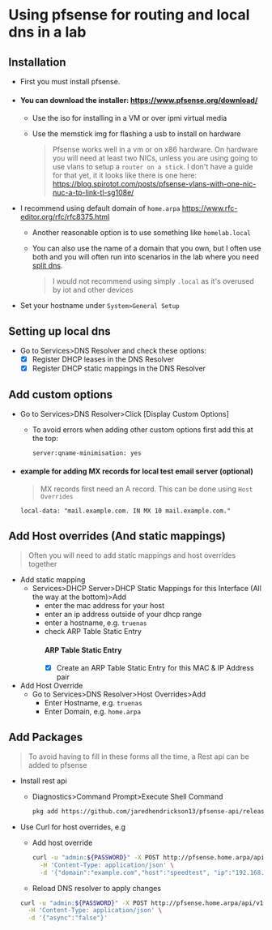 # Using pfsense for routing and local dns in a lab

## Installation

- First you must install pfsense. 
- #### You can download the installer: https://www.pfsense.org/download/
  - Use the iso for installing in a VM or over ipmi virtual media
  - Use the memstick img for flashing a usb to install on hardware
  
    > Pfsense works well in a vm or on x86 hardware. On hardware you will need at least two NICs, 
    > unless you are using going to use vlans to setup a `router on a stick`. 
    > I don't have a guide for that yet, it it looks like there is one here: 
    > https://blog.spirotot.com/posts/pfsense-vlans-with-one-nic-nuc-a-tp-link-tl-sg108e/

- I recommend using default domain of `home.arpa` https://www.rfc-editor.org/rfc/rfc8375.html
  - Another reasonable option is to use something like `homelab.local`
  - You can also use the name of a domain that you own, but I often use both and you will often run into scenarios in the lab where you need [split dns](https://docs.netgate.com/pfsense/en/latest/nat/reflection.html#split-dns).
    
    > I would not recommend using simply `.local` as it's overused by iot and other devices
 
 - Set your hostname under `System>General Setup`
 
## Setting up local dns
 
- Go to Services>DNS Resolver and check these options:
  - [x] Register DHCP leases in the DNS Resolver
  - [x] Register DHCP static mappings in the DNS Resolver
 
## Add custom options

- Go to Services>DNS Resolver>Click [Display Custom Options]
  - To avoid errors when adding other custom options first add this at the top:
    ```
    server:qname-minimisation: yes
    ```
- #### example for adding MX records for local test email server (optional)
 
  > MX records first need an A record. This can be done using `Host Overrides`
  
  ```
  local-data: "mail.example.com. IN MX 10 mail.example.com."
  ```
 
 ## Add Host overrides (And static mappings)
 
 > Often you will need to add static mappings and host overrides together
 
 - Add static mapping
   - Services>DHCP Server>DHCP Static Mappings for this Interface (All the way at the bottom)>Add
     - enter the mac address for your host
     - enter an ip address outside of your dhcp range
     - enter a hostname, e.g. `truenas`
     - check ARP Table Static Entry
       #### ARP Table Static Entry
       - [x] Create an ARP Table Static Entry for this MAC & IP Address pair
 - Add Host Override
   - Go to Services>DNS Resolver>Host Overrides>Add
     - Enter Hostname, e.g. `truenas`
     - Enter Domain, e.g. `home.arpa`
  
  ## Add Packages
  
  > To avoid having to fill in these forms all the time, a Rest api can be added to pfsense
  
  - Install rest api
    - Diagnostics>Command Prompt>Execute Shell Command
      ```bash
      pkg add https://github.com/jaredhendrickson13/pfsense-api/releases/latest/download/pfSense-2.6-pkg-API.txz && /etc/rc.restart_webgui
      ```
  - Use Curl for host overrides, e.g
    - Add host override
      
      ```bash
      curl -u "admin:${PASSWORD}" -X POST http://pfsense.home.arpa/api/v1/services/unbound/host_override \
        -H 'Content-Type: application/json' \
        -d '{"domain":"example.com","host":"speedtest", "ip":"192.168.1.99"}'
      ```
    
    - Reload DNS resolver to apply changes
     
     ```bash
     curl -u "admin:${PASSWORD}" -X POST http://pfsense.home.arpa/api/v1/services/unbound/apply \
       -H 'Content-Type: application/json' \
       -d '{"async":"false"}'
     ```
    
